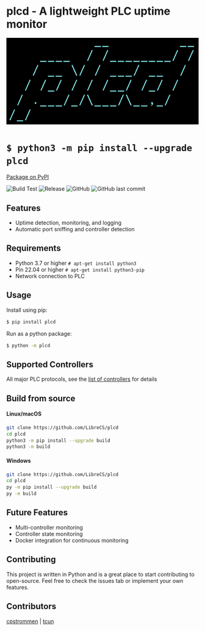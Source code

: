 # plcd - A lightweight PLC uptime monitor

![logo](https://github.com/LibreCS/plcd/blob/stable/assets/logo_ascii.png)

# `$ python3 -m pip install --upgrade plcd`

[Package on PyPI](https://pypi.org/project/plcd/)

![Build Test](https://github.com/LibreCS/plcd/actions/workflows/test.yml/badge.svg) ![Release](https://github.com/LibreCS/plcd/actions/workflows/release.yml/badge.svg) ![GitHub](https://img.shields.io/github/license/LibreCS/plcd) ![GitHub last commit](https://img.shields.io/github/last-commit/LibreCS/plcd)

## Features
- Uptime detection, monitoring, and logging
- Automatic port sniffing and controller detection

## Requirements
- Python 3.7 or higher `# apt-get install python3`
- Pin 22.04 or higher `# apt-get install python3-pip`
- Network connection to PLC

## Usage
Install using pip:
```bash
$ pip install plcd
```
Run as a python package:
```bash
$ python -m plcd
```

## Supported Controllers
All major PLC protocols, see the [list of controllers](https://github.com/LibreCS/plcd/blob/main/src/plcd/plc-ports.dat) for details

## Build from source
#### Linux/macOS
```bash
git clone https://github.com/LibreCS/plcd
cd plcd
python3 -m pip install --upgrade build
python3 -m build
```

#### Windows
```bash
git clone https://github.com/LibreCS/plcd
cd plcd
py -m pip install --upgrade build
py -m build
```

## Future Features
- Multi-controller monitoring
- Controller state monitoring
- Docker integration for continuous monitoring

## Contributing
This project is written in Python and is a great place to start contributing to open-source. Feel free to check the issues tab or implement your own features.

## Contributors
[cpstrommen](https://github.com/cpstrommen) | [tcun](https://github.com/tcun)
